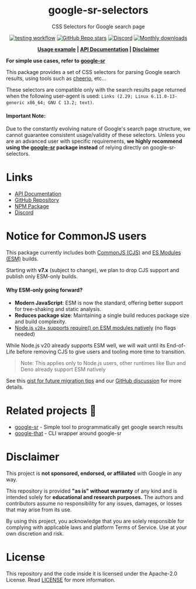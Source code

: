 <h1 align="center">google-sr-selectors</h1>

<p align="center">CSS Selectors for Google search page</p>

<div align="center">

[![testing workflow](https://img.shields.io/github/actions/workflow/status/typicalninja/google-sr/tests.yml?style=flat)][test-action]
[![GitHub Repo stars](https://img.shields.io/github/stars/typicalninja/google-sr?style=flat)][stargazers]
[![Discord](https://img.shields.io/discord/807868280387665970?style=flat)][discord]
[![Monthly downloads](https://img.shields.io/npm/dm/google-sr-selectors?style=flat)][npm]

</div>

<div align="center">

**[Usage example][usage] |
[API Documentation][api-docs] |
[Disclaimer](#disclaimer)**

</div>

**For simple use cases, refer to [google-sr][github-gsr]**

This package provides a set of CSS selectors for parsing Google search results, using tools such as [cheerio](https://github.com/cheeriojs/cheerio), etc...

These selectors are compatible only with the search results page returned when the following user-agent is used:
`Links (2.29; Linux 6.11.0-13-generic x86_64; GNU C 13.2; text)`.

#### Important Note:
Due to the constantly evolving nature of Google's search page structure, we cannot guarantee consistent 
usage/validity of these selectors. Unless you are an advanced user with specific requirements, **we highly recommend 
using the [google-sr][github-gsr] package instead** of 
relying directly on google-sr-selectors.


# Links

- [API Documentation][api-docs]
- [GitHub Repository](https://github.com/typicalninja/google-sr)
- [NPM Package][npm]
- [Discord][discord]


# Notice for CommonJS users

This package currently includes both [CommonJS (CJS)][cjs-nodejs-docs] and [ES Modules (ESM)][esm-nodejs-docs] builds.

Starting with **v7.x** (subject to change), we plan to drop CJS support and publish only ESM-only builds.

#### Why ESM-only going forward?
- **Modern JavaScript**: ESM is now the standard, offering better support for tree-shaking and static analysis.
- **Reduces package size**: Maintaining a single build reduces package size and build complexity.
- [Node.js `v20`+ supports require() on ESM modules natively][nodejs-v20-backport-note] (no flags needed)

While Node.js v20 already supports ESM well, we will wait until its End-of-Life before removing CJS to give users and tooling more time to transition.

> Note: This applies only to Node.js users, other runtimes like Bun and Deno already support ESM natively

See this [gist for future migration tips][esm-migration-pure-esm-gist] and our [GitHub discussion][cjs-build-notice-discussion] for more details.

# Related projects 🥂

* [google-sr][github-gsr] - Simple tool to programmatically get google search results
* [google-that][github-gt] - CLI wrapper around google-sr

# Disclaimer

This project is **not sponsored, endorsed, or affiliated** with Google in any way.

This repository is provided **"as is" without warranty** of any kind and is intended solely for **educational and research purposes.** The authors and contributors assume no responsibility for any issues, damages, or losses that may arise from its use.

By using this project, you acknowledge that you are solely responsible for complying with applicable laws and platform Terms of Service. Use at your own discretion and risk.

# License

This repository and the code inside it is licensed under the Apache-2.0 License. Read [LICENSE](./LICENSE) for more information.


[npm]: https://www.npmjs.com/package/google-sr-selectors
[github-gsr]: https://github.com/typicalninja/google-sr/tree/master/packages/google-sr
[github-gt]: https://github.com/typicalninja/google-sr/tree/master/packages/google-that
[stargazers]: https://github.com/typicalninja/google-sr/stargazers
[discord]: https://discord.gg/ynwckXS9T2
[test-action]: https://github.com/typicalninja/google-sr/actions/workflows/tests.yml
[api-docs]: https://typicalninja.github.io/google-sr/modules/google-sr-selectors_src.html
[usage]: https://github.com/typicalninja/google-sr/blob/reformat-docs/packages/google-sr/src/results.ts

[nodejs-v20-backport-note]:https://nodejs.org/en/blog/release/v20.19.0/
[esm-nodejs-docs]: https://nodejs.org/api/esm.html#introduction
[cjs-nodejs-docs]: https://nodejs.org/api/modules.html#modules-commonjs-modules
[cjs-build-notice-discussion]: https://github.com/typicalninja/google-sr/discussions/86
[esm-migration-pure-esm-gist]: https://gist.github.com/sindresorhus/a39789f98801d908bbc7ff3ecc99d99c